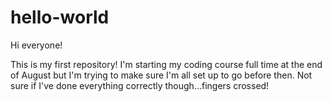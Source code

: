 # hello-world

Hi everyone!

This is my first repository! I'm starting my coding course full time at the end of August but I'm trying to make sure I'm all set up to go before then. Not sure if I've done everything correctly though...fingers crossed! 
